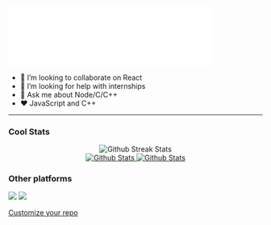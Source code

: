 <img src="header.svg" alt="banner" width="80%" align="center" />

<!--
**has12zen/has12zen** is a ✨ _special_ ✨ repository because its `README.md` (this file) appears on your GitHub profile.

Here are some ideas to get you started:
-->

- 👯 I’m looking to collaborate on React
- 🤔 I’m looking for help with internships
- 💬 Ask me about Node/C/C++
- ❤ JavaScript and C++
----
### Cool Stats
<p align="center">
    <img src="https://github-readme-streak-stats.herokuapp.com/?user=has12zen&theme=highcontrast" alt="Github Streak Stats" />
    <br>
    <a href="https://github-readme-stats.vercel.app/api?username=has12zen&show_icons=true&theme=dark">
      <img src="https://github-readme-stats.vercel.app/api?username=has12zen&show_icons=true&theme=dark" height="190px"  width="45%"  alt="Github Stats" />
</a>
<a href="https://github-readme-stats.vercel.app/api/top-langs/?username=has12zen">
  <img src="https://github-readme-stats.vercel.app/api/top-langs/?username=has12zen&langs_count=3&theme=dark&layout=compact" height="190px" width="45%" alt="Github Stats" />
</a>
</p>

### Other platforms
<a href="https://www.linkedin.com/in/harshit-arun-sapkal-841a84194/"><img
            src="https://img.shields.io/badge/linkedin-%230077B5.svg?&style=for-the-badge&logo=linkedin&logoColor=white" /></a>
<a href="https://dev.to/has12zen/"><img
            src="https://img.shields.io/badge/dev-%2312100E.svg?&style=for-the-badge&logo=dev&logoColor=white" /></a>


[Customize your repo](https://github.com/anuraghazra/github-readme-stats)

